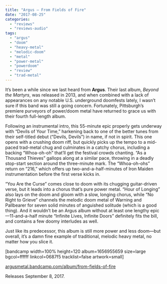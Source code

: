 ```yaml
---
title: "Argus – From Fields of Fire"
date: "2017-08-25"
categories: 
  - "reviews"
  - "reviews-audio"
tags: 
  - "argus"
  - "doom"
  - "heavy-metal"
  - "melodic-doom"
  - "metal"
  - "power-metal"
  - "powerdoom"
  - "review"
  - "trad-metal"
---
```


It’s been a while since we last heard from **Argus**. Their last album, _Beyond the Martyrs_, was released in 2013, and when combined with a lack of appearances on any notable U.S. underground doomfests lately, I wasn’t sure if this band was still a going concern. Fortunately, Pittsburgh’s premiere purveyors of power/doom metal have returned to grace us with their fourth full-length album.

Following an instrumental intro, this 55-minute epic properly gets underway with “Devils of Your Time,” harkening back to one of the better tunes from their self-titled debut (“Devils, Devils”) in name, if not in spirit. This one opens with a crushing doom riff, but quickly picks up the tempo to a mid-paced trad-metal chug and culminates in a catchy chorus, including a backing “Whoa-oh-oh” that’ll get the festival crowds chanting. “As a Thousand Thieves” gallops along at a similar pace, throwing in a deadly stop-start section around the three-minute mark. The “Whoa-oh-ohs” return on “216,” which offers up two-and-a-half-minutes of Iron Maiden instrumentation before the first verse kicks in.

“You Are the Curse” comes close to doom with its chugging guitar-driven verse, but it leads into a chorus that’s pure power metal. “Hour of Longing” also lays on the doom and gloom with a slow, longing chorus, while “No Right to Grieve” channels the melodic doom metal of Warning and Pallbearer for seven solid minutes of anguished solitude (which is a good thing). And it wouldn’t be an Argus album without at least one lengthy epic—11-and-a-half minute “Infinite Lives, Infinite Doors” definitely fits the bill, and contains a few doomy interludes as well.

Just like its predecessor, this album is still more power and less doom—but overall, it’s a damn fine example of traditional, melodic heavy metal, no matter how you slice it.

\[bandcamp width=100% height=120 album=1656955659 size=large bgcol=ffffff linkcol=0687f5 tracklist=false artwork=small\]

[argusmetal.bandcamp.com/album/from-fields-of-fire](https://argusmetal.bandcamp.com/album/from-fields-of-fire)

Releases September 8, 2017.

